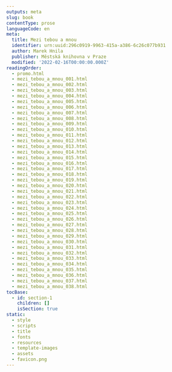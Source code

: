 ```yaml
---
outputs: meta
slug: book
contentType: prose
languageCode: en
meta:
  title: Mezi tebou a mnou
  identifier: urn:uuid:296c0919-9963-415a-a386-6c26c077b931
  author: Marek Hnila
  publisher: Městská knihovna v Praze
  modified: '2022-02-16T00:00:00.000Z'
readingOrder:
  - promo.html
  - mezi_tebou_a_mnou_001.html
  - mezi_tebou_a_mnou_002.html
  - mezi_tebou_a_mnou_003.html
  - mezi_tebou_a_mnou_004.html
  - mezi_tebou_a_mnou_005.html
  - mezi_tebou_a_mnou_006.html
  - mezi_tebou_a_mnou_007.html
  - mezi_tebou_a_mnou_008.html
  - mezi_tebou_a_mnou_009.html
  - mezi_tebou_a_mnou_010.html
  - mezi_tebou_a_mnou_011.html
  - mezi_tebou_a_mnou_012.html
  - mezi_tebou_a_mnou_013.html
  - mezi_tebou_a_mnou_014.html
  - mezi_tebou_a_mnou_015.html
  - mezi_tebou_a_mnou_016.html
  - mezi_tebou_a_mnou_017.html
  - mezi_tebou_a_mnou_018.html
  - mezi_tebou_a_mnou_019.html
  - mezi_tebou_a_mnou_020.html
  - mezi_tebou_a_mnou_021.html
  - mezi_tebou_a_mnou_022.html
  - mezi_tebou_a_mnou_023.html
  - mezi_tebou_a_mnou_024.html
  - mezi_tebou_a_mnou_025.html
  - mezi_tebou_a_mnou_026.html
  - mezi_tebou_a_mnou_027.html
  - mezi_tebou_a_mnou_028.html
  - mezi_tebou_a_mnou_029.html
  - mezi_tebou_a_mnou_030.html
  - mezi_tebou_a_mnou_031.html
  - mezi_tebou_a_mnou_032.html
  - mezi_tebou_a_mnou_033.html
  - mezi_tebou_a_mnou_034.html
  - mezi_tebou_a_mnou_035.html
  - mezi_tebou_a_mnou_036.html
  - mezi_tebou_a_mnou_037.html
  - mezi_tebou_a_mnou_038.html
tocBase:
  - id: section-1
    children: []
    isSection: true
static:
  - style
  - scripts
  - title
  - fonts
  - resources
  - template-images
  - assets
  - favicon.png
---
```

